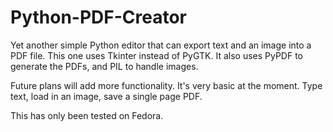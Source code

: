 # Python-PDF-Creator
Yet another simple Python editor that can export text and an image into a PDF file. This one uses Tkinter instead of PyGTK. It also uses PyPDF to generate the PDFs, and PIL to handle images.

Future plans will add more functionality. It's very basic at the moment. Type text, load in an image, save a single page PDF.

This has only been tested on Fedora.
